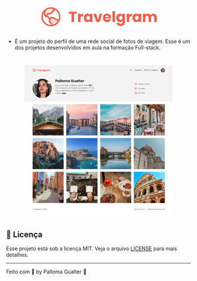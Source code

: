 <h1 align="center">
  <img src="assets/Logo.svg" alt="Logo Travelgram">
</h1>

- É um projeto do perfil de uma rede social de fotos de viagem. Esse é um dos projetos desenvolvidos em aula na formação Full-stack.

<h1 align="center">
    <img alt="Sign-in-gualter-bank" title="Sign-in-gualter-bank" width="80%"
    src="assets/images/Travelgram.png" />
</h1>

## :memo: Licença

Esse projeto está sob a licença MIT. Veja o arquivo [LICENSE](LICENSE.md) para mais detalhes.

---

Feito com 💜 by Palloma Gualter :wave: